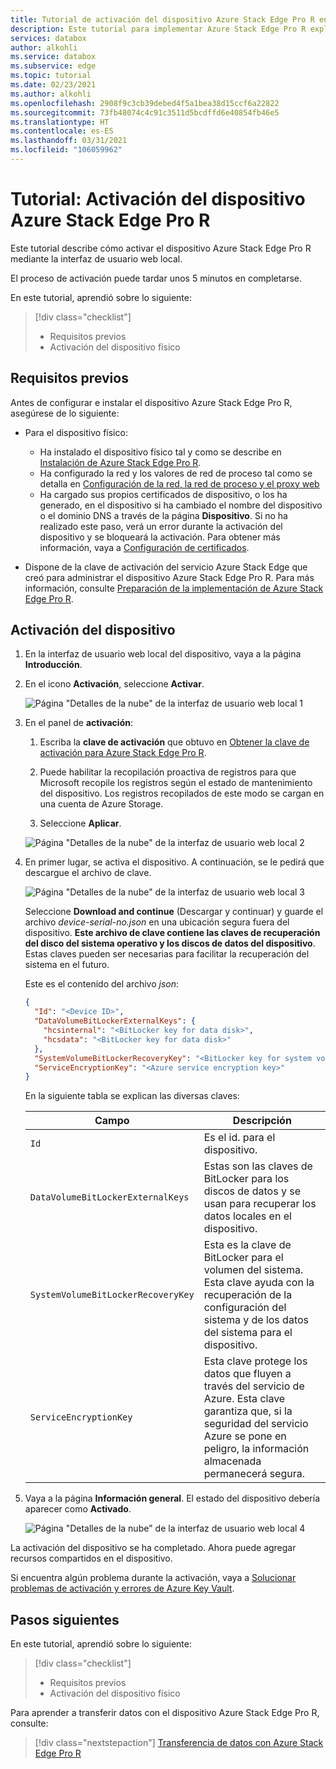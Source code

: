 ```yaml
---
title: Tutorial de activación del dispositivo Azure Stack Edge Pro R en Azure Portal
description: Este tutorial para implementar Azure Stack Edge Pro R explica cómo activar el dispositivo físico.
services: databox
author: alkohli
ms.service: databox
ms.subservice: edge
ms.topic: tutorial
ms.date: 02/23/2021
ms.author: alkohli
ms.openlocfilehash: 2908f9c3cb39debed4f5a1bea38d15ccf6a22822
ms.sourcegitcommit: 73fb48074c4c91c3511d5bcdffd6e40854fb46e5
ms.translationtype: HT
ms.contentlocale: es-ES
ms.lasthandoff: 03/31/2021
ms.locfileid: "106059962"
---
```

# <a name="tutorial-activate-azure-stack-edge-pro-r-device"></a>Tutorial: Activación del dispositivo Azure Stack Edge Pro R

Este tutorial describe cómo activar el dispositivo Azure Stack Edge Pro R mediante la interfaz de usuario web local.

El proceso de activación puede tardar unos 5 minutos en completarse.  

En este tutorial, aprendió sobre lo siguiente:

> [!div class="checklist"]
> * Requisitos previos
> * Activación del dispositivo físico

## <a name="prerequisites"></a>Requisitos previos

Antes de configurar e instalar el dispositivo Azure Stack Edge Pro R, asegúrese de lo siguiente:

* Para el dispositivo físico: 
    
    - Ha instalado el dispositivo físico tal y como se describe en [Instalación de Azure Stack Edge Pro R](azure-stack-edge-pro-r-deploy-install.md).
    - Ha configurado la red y los valores de red de proceso tal como se detalla en [Configuración de la red, la red de proceso y el proxy web](azure-stack-edge-pro-r-deploy-configure-network-compute-web-proxy.md)
    - Ha cargado sus propios certificados de dispositivo, o los ha generado, en el dispositivo si ha cambiado el nombre del dispositivo o el dominio DNS a través de la página **Dispositivo**. Si no ha realizado este paso, verá un error durante la activación del dispositivo y se bloqueará la activación. Para obtener más información, vaya a [Configuración de certificados](azure-stack-edge-placeholder.md).
    
* Dispone de la clave de activación del servicio Azure Stack Edge que creó para administrar el dispositivo Azure Stack Edge Pro R. Para más información, consulte [Preparación de la implementación de Azure Stack Edge Pro R](azure-stack-edge-pro-r-deploy-prep.md).


## <a name="activate-the-device"></a>Activación del dispositivo

1. En la interfaz de usuario web local del dispositivo, vaya a la página **Introducción**.
2. En el icono **Activación**, seleccione **Activar**. 

    ![Página "Detalles de la nube" de la interfaz de usuario web local 1](./media/azure-stack-edge-pro-r-deploy-activate/activate-1.png)
    
3. En el panel de **activación**:
    1. Escriba la **clave de activación** que obtuvo en [Obtener la clave de activación para Azure Stack Edge Pro R](azure-stack-edge-pro-r-deploy-prep.md#get-the-activation-key).

    1. Puede habilitar la recopilación proactiva de registros para que Microsoft recopile los registros según el estado de mantenimiento del dispositivo. Los registros recopilados de este modo se cargan en una cuenta de Azure Storage.
    
    1. Seleccione **Aplicar**.

    ![Página "Detalles de la nube" de la interfaz de usuario web local 2](./media/azure-stack-edge-pro-r-deploy-activate/activate-2.png)


5. En primer lugar, se activa el dispositivo. A continuación, se le pedirá que descargue el archivo de clave.
    
    ![Página "Detalles de la nube" de la interfaz de usuario web local 3](./media/azure-stack-edge-pro-r-deploy-activate/activate-3.png)
    
    Seleccione **Download and continue** (Descargar y continuar) y guarde el archivo *device-serial-no.json* en una ubicación segura fuera del dispositivo. **Este archivo de clave contiene las claves de recuperación del disco del sistema operativo y los discos de datos del dispositivo**. Estas claves pueden ser necesarias para facilitar la recuperación del sistema en el futuro.

    Este es el contenido del archivo *json*:

        
    ```json
    {
      "Id": "<Device ID>",
      "DataVolumeBitLockerExternalKeys": {
        "hcsinternal": "<BitLocker key for data disk>",
        "hcsdata": "<BitLocker key for data disk>"
      },
      "SystemVolumeBitLockerRecoveryKey": "<BitLocker key for system volume>",
      "ServiceEncryptionKey": "<Azure service encryption key>"
    }
    ```
        
 
    En la siguiente tabla se explican las diversas claves:
    
    |Campo  |Descripción  |
    |---------|---------|
    |`Id`    | Es el id. para el dispositivo.        |
    |`DataVolumeBitLockerExternalKeys`|Estas son las claves de BitLocker para los discos de datos y se usan para recuperar los datos locales en el dispositivo.|
    |`SystemVolumeBitLockerRecoveryKey`| Esta es la clave de BitLocker para el volumen del sistema. Esta clave ayuda con la recuperación de la configuración del sistema y de los datos del sistema para el dispositivo. |
    |`ServiceEncryptionKey`| Esta clave protege los datos que fluyen a través del servicio de Azure. Esta clave garantiza que, si la seguridad del servicio Azure se pone en peligro, la información almacenada permanecerá segura. |

6. Vaya a la página **Información general**. El estado del dispositivo debería aparecer como **Activado**.

    ![Página "Detalles de la nube" de la interfaz de usuario web local 4](./media/azure-stack-edge-gpu-deploy-activate/activate-4.png)
 
La activación del dispositivo se ha completado. Ahora puede agregar recursos compartidos en el dispositivo.

Si encuentra algún problema durante la activación, vaya a [Solucionar problemas de activación y errores de Azure Key Vault](azure-stack-edge-gpu-troubleshoot-activation.md#activation-errors).

## <a name="next-steps"></a>Pasos siguientes

En este tutorial, aprendió sobre lo siguiente:

> [!div class="checklist"]
> * Requisitos previos
> * Activación del dispositivo físico

Para aprender a transferir datos con el dispositivo Azure Stack Edge Pro R, consulte:

> [!div class="nextstepaction"]
> [Transferencia de datos con Azure Stack Edge Pro R](./azure-stack-edge-gpu-deploy-add-shares.md)